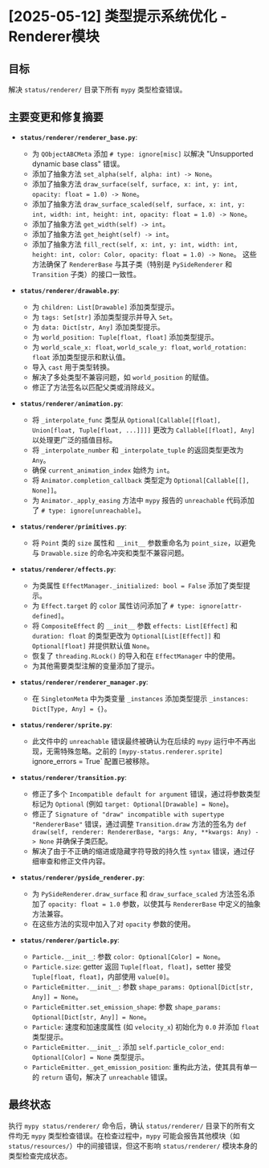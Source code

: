 # [2025-05-12] 类型提示系统优化 - Renderer模块

## 目标
解决 `status/renderer/` 目录下所有 `mypy` 类型检查错误。

## 主要变更和修复摘要

- **`status/renderer/renderer_base.py`**:
    - 为 `QObjectABCMeta` 添加 `# type: ignore[misc]` 以解决 "Unsupported dynamic base class" 错误。
    - 添加了抽象方法 `set_alpha(self, alpha: int) -> None`。
    - 添加了抽象方法 `draw_surface(self, surface, x: int, y: int, opacity: float = 1.0) -> None`。
    - 添加了抽象方法 `draw_surface_scaled(self, surface, x: int, y: int, width: int, height: int, opacity: float = 1.0) -> None`。
    - 添加了抽象方法 `get_width(self) -> int`。
    - 添加了抽象方法 `get_height(self) -> int`。
    - 添加了抽象方法 `fill_rect(self, x: int, y: int, width: int, height: int, color: Color, opacity: float = 1.0) -> None`。
    这些方法确保了 `RendererBase` 与其子类（特别是 `PySideRenderer` 和 `Transition` 子类）的接口一致性。

- **`status/renderer/drawable.py`**:
    - 为 `children: List[Drawable]` 添加类型提示。
    - 为 `tags: Set[str]` 添加类型提示并导入 `Set`。
    - 为 `data: Dict[str, Any]` 添加类型提示。
    - 为 `world_position: Tuple[float, float]` 添加类型提示。
    - 为 `world_scale_x: float`, `world_scale_y: float`, `world_rotation: float` 添加类型提示和默认值。
    - 导入 `cast` 用于类型转换。
    - 解决了多处类型不兼容问题，如 `world_position` 的赋值。
    - 修正了方法签名以匹配父类或消除歧义。

- **`status/renderer/animation.py`**:
    - 将 `_interpolate_func` 类型从 `Optional[Callable[[float], Union[float, Tuple[float, ...]]]]` 更改为 `Callable[[float], Any]` 以处理更广泛的插值目标。
    - 将 `_interpolate_number` 和 `_interpolate_tuple` 的返回类型更改为 `Any`。
    - 确保 `current_animation_index` 始终为 `int`。
    - 将 `Animator.completion_callback` 类型定为 `Optional[Callable[[], None]]`。
    - 为 `Animator._apply_easing` 方法中 `mypy` 报告的 `unreachable` 代码添加了 `# type: ignore[unreachable]`。

- **`status/renderer/primitives.py`**:
    - 将 `Point` 类的 `size` 属性和 `__init__` 参数重命名为 `point_size`，以避免与 `Drawable.size` 的命名冲突和类型不兼容问题。

- **`status/renderer/effects.py`**:
    - 为类属性 `EffectManager._initialized: bool = False` 添加了类型提示。
    - 为 `Effect.target` 的 `color` 属性访问添加了 `# type: ignore[attr-defined]`。
    - 将 `CompositeEffect` 的 `__init__` 参数 `effects: List[Effect]` 和 `duration: float` 的类型更改为 `Optional[List[Effect]]` 和 `Optional[float]` 并提供默认值 `None`。
    - 恢复了 `threading.RLock()` 的导入和在 `EffectManager` 中的使用。
    - 为其他需要类型注解的变量添加了提示。

- **`status/renderer/renderer_manager.py`**:
    - 在 `SingletonMeta` 中为类变量 `_instances` 添加类型提示 `_instances: Dict[Type, Any] = {}`。

- **`status/renderer/sprite.py`**:
    - 此文件中的 `unreachable` 错误最终被确认为在后续的 `mypy` 运行中不再出现，无需特殊忽略。之前的 `[mypy-status.renderer.sprite]` ignore_errors = True` 配置已被移除。

- **`status/renderer/transition.py`**:
    - 修正了多个 `Incompatible default for argument` 错误，通过将参数类型标记为 `Optional` (例如 `target: Optional[Drawable] = None`)。
    - 修正了 `Signature of "draw" incompatible with supertype "RendererBase"` 错误，通过调整 `Transition.draw` 方法的签名为 `def draw(self, renderer: RendererBase, *args: Any, **kwargs: Any) -> None` 并确保子类匹配。
    - 解决了由于不正确的缩进或隐藏字符导致的持久性 `syntax` 错误，通过仔细审查和修正文件内容。

- **`status/renderer/pyside_renderer.py`**:
    - 为 `PySideRenderer.draw_surface` 和 `draw_surface_scaled` 方法签名添加了 `opacity: float = 1.0` 参数，以使其与 `RendererBase` 中定义的抽象方法兼容。
    - 在这些方法的实现中加入了对 `opacity` 参数的使用。

- **`status/renderer/particle.py`**:
    - `Particle.__init__`: 参数 `color: Optional[Color] = None`。
    - `Particle.size`: getter 返回 `Tuple[float, float]`，setter 接受 `Tuple[float, float]`，内部使用 `value[0]`。
    - `ParticleEmitter.__init__`: 参数 `shape_params: Optional[Dict[str, Any]] = None`。
    - `ParticleEmitter.set_emission_shape`: 参数 `shape_params: Optional[Dict[str, Any]] = None`。
    - `Particle`: 速度和加速度属性 (如 `velocity_x`) 初始化为 `0.0` 并添加 `float` 类型提示。
    - `ParticleEmitter.__init__`: 添加 `self.particle_color_end: Optional[Color] = None` 类型提示。
    - `ParticleEmitter._get_emission_position`: 重构此方法，使其具有单一的 `return` 语句，解决了 `unreachable` 错误。

## 最终状态
执行 `mypy status/renderer/` 命令后，确认 `status/renderer/` 目录下的所有文件均无 `mypy` 类型检查错误。在检查过程中，`mypy` 可能会报告其他模块（如 `status/resources/`）中的间接错误，但这不影响 `status/renderer/` 模块本身的类型检查完成状态。 